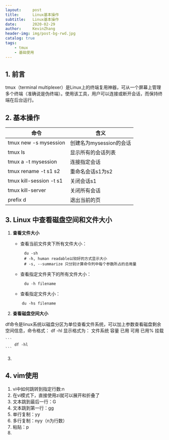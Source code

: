 ```yaml
---
layout:     post
title:      Linux基本操作
subtitle:   Linux基本操作
date:       2020-02-29
author:     KevinZhang
header-img: img/post-bg-rwd.jpg
catalog: true
tags:
    - tmux
    - 基础使用
---
```


## 1. 前言
tmux（terminal multiplexer）是Linux上的终端复用神器，可从一个屏幕上管理多个终端（准确说是伪终端）。使用该工具，用户可以连接或断开会话，而保持终端在后台运行。

## 2. 基本操作

|命令                      |含义                    |
| --                       |--                     |
|tmux new -s mysession     |创建名为mysession的会话  |
|tmux ls                   |显示所有的会话列表       |
|tmux a -t mysession       |连接指定会话            |
|tmux rename -t s1 s2      |重命名会话s1为s2        |
|tmux kill-session -t s1   |关闭会话s1              |
|tmux kill-server          |关闭所有会话            |
|prefix  d                 |退出当前的页            |

## 3. Linux 中查看磁盘空间和文件大小
1. **查看文件大小**
   - 查看当前文件夹下所有文件大小：
    
   ```
        du -sh  
        # -h, human readable以较好的方式显示大小
        # -s, --summarize 只分别计算命令列中每个参数所占的总用量
   ```

   - 查看指定文件夹下的所有文件大小：
   ```
        du -h filename
   ```
   - 查看指定文件大小：

    ```
        du -hs filename
    ```
2. **查看磁盘空间大小**
   

df命令是linux系统以磁盘分区为单位查看文件系统，可以加上参数查看磁盘剩余空间信息，命令格式： df -hl 显示格式为： 文件系统 容量 已用 可用 已用% 挂载

    ```
        df -hl
    ```

3. 

## 4. vim使用
1. vi中如何跳转到指定行数:n
2. 在vi模式下，直接使用zi就可以展开和折叠了
3. 文本跳到最后一行：G
4. 文本跳到第一行：gg
5. 单行复制：yy
6. 多行复制：nyy（n为行数）
7. 粘贴：p
8. 